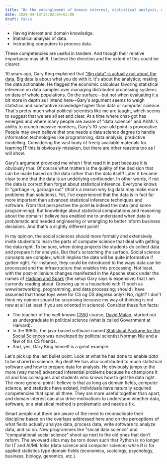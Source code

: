 ```yaml
---
title: "On the entanglement of domain interest, statistical analysis, data processing, and software engineering"
date: 2024-04-18T12:02:04+02:00
draft: false
---
```


- Having interest and domain knowledge.
- Statistical analysis of data.
- Instructing computers to process data.

These competencies are useful in tandem. And though their relative importance may shift, I believe the direction and the extent of this could be clearer.

10 years ago, Gary King explained that ["Big data" is actually not about the data](https://gking.harvard.edu/publications/preface-big-data-not-about-data). Big data is about what you do with it. It's about the analytics; making the data actionable. He flagged the economic calculous favoring statistical inference on data samples over managing distributed processing systems on data of whole populations. On the surface--but not when evaluating it a bit more in depth as I intend here--Gary's argument seems to weigh statistics and substantive knowledge higher than data or computer science. That's pretty much what political scientists like me are taught, which seems to suggest that we are all set and clear. At a time where chat-gpt has emerged and where many people are aware of "data science" and AI/ML's ability to crunch massive numbers, Gary's 10-year old point is provocative. People may even believe that one needs a data science degree to handle information technologies like programming, data analysis, predictive modelling. Considering the vast body of freely available materials for learning IT this is obviously mistaken, but there are other reasons too as I will show.

Gary's argument provoked me when I first read it in part because it is obviously true. Of course what matters is the quality of the decision that can be made based on the data rather than the data itself! Later it became clear to me that the data is an underlying confounder. In other words, if not the data is correct then forget about statistical inference. Everyone knows it: "garbage in, garbage out" (that's a reason why big data may make more problems than solutions). Yet, I've experienced that the data is in fact far more important than advanced statistical inference techniques and software. From that perspective the point **is** indeed the data (and some programming). But knowledge about statistical computations and reasoning about the domain I believe has enabled me to understand when data is problematic and needed engineering or wrangling to better inform business decisions. And that's a slightly different point!

In my opinion, the social sciences should more formally and extensively invite students to learn the parts of computer science that deal with getting the data right. To be sure, when doing projects the students do collect data and prepare it for analysis. But that's scratching the surface. Social science concepts are complex, which implies the data will be quite informative if gotten right. For instance, they could be introduced to the ways data can be processed and the infrastructure that enables this processing. Not least, with the post-millenium changes manifested in the Apache stack under the names of [Hadoop and Spark](https://www.oreilly.com/library/view/data-analytics-with/9780134844855/) (the setup Gary says is expensive) that I am currently reading about. Growing up in a household with IT such as www/networking, programming, and data processing; should I have assumed that those toys were for CS og DS degress only?! No, right? I don't think my opinion should be surprising because my way of thinking is not new at all (at least if you are oriented in science). Consider these fun facts:

- The teacher of the well-known [CS50](https://www.youtube.com/channel/UCcabW7890RKJzL968QWEykA) course, [David Malan](https://en.wikipedia.org/wiki/David_J._Malan), started out as undergraduate in political science (what is called Government at Harvard).
- In the 1960s, the java-based software named [Statistical Package for the Social Sciences](https://en.wikipedia.org/wiki/SPSS) was developed by political scientist [Norman Nie](https://news.stanford.edu/2015/05/08/norman-nie-obit-050815/) and a few of his CS friends.
- And, yes, Gary King himself is a great example.

Let's pick up the last bullet point. Look at what he has done to enable *data* to be shared in science. Big deal! He has also contributed to much statistical software and how to prepare data for analysis. He obviously jumps to the more (way more!) advanced inferential problems because he champions it all and has colleagues and students who knows how to get the data right. The more general point I believe is that as long as domain fields, computer science, and statistics have existed, individuals have naturally acquired competencies that span all three. They are more useful together than apart, and domain interest can also drive motivations to understand whether data, software, or a statistical method is problematic and needs a fix. 

Smart people out there are aware of the need to reconsolidate their discipline based on the overlaps addressed here and on the perceptions of what fields actually analyze data, process data, write software to analyze data, and so on. New programmes like "social data science" and "computational social science" shoot up next to the old ones that don't reform. The awkward silos may be torn down such that Python is no longer for IT and AI/ML folks (data science and computer science) while R is for applied statistics type domain fields (economics, sociology, psychology, business, biology, genomics, etc.).
